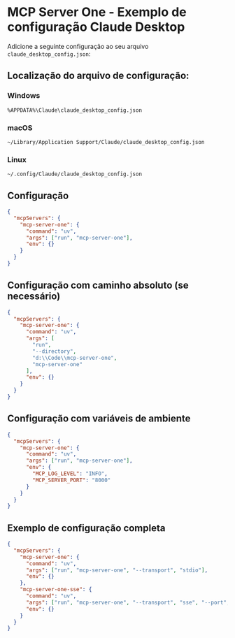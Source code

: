 # MCP Server One - Exemplo de configuração Claude Desktop

Adicione a seguinte configuração ao seu arquivo `claude_desktop_config.json`:

## Localização do arquivo de configuração:

### Windows

```
%APPDATA%\Claude\claude_desktop_config.json
```

### macOS

```
~/Library/Application Support/Claude/claude_desktop_config.json
```

### Linux

```
~/.config/Claude/claude_desktop_config.json
```

## Configuração

```json
{
  "mcpServers": {
    "mcp-server-one": {
      "command": "uv",
      "args": ["run", "mcp-server-one"],
      "env": {}
    }
  }
}
```

## Configuração com caminho absoluto (se necessário)

```json
{
  "mcpServers": {
    "mcp-server-one": {
      "command": "uv",
      "args": [
        "run",
        "--directory",
        "d:\\Code\\mcp-server-one",
        "mcp-server-one"
      ],
      "env": {}
    }
  }
}
```

## Configuração com variáveis de ambiente

```json
{
  "mcpServers": {
    "mcp-server-one": {
      "command": "uv",
      "args": ["run", "mcp-server-one"],
      "env": {
        "MCP_LOG_LEVEL": "INFO",
        "MCP_SERVER_PORT": "8000"
      }
    }
  }
}
```

## Exemplo de configuração completa

```json
{
  "mcpServers": {
    "mcp-server-one": {
      "command": "uv",
      "args": ["run", "mcp-server-one", "--transport", "stdio"],
      "env": {}
    },
    "mcp-server-one-sse": {
      "command": "uv",
      "args": ["run", "mcp-server-one", "--transport", "sse", "--port", "8000"],
      "env": {}
    }
  }
}
```
